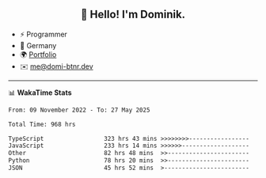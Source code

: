 <h2 align="center">👋 Hello! I'm Dominik.</h2>

- ⚡ Programmer
- 📍 Germany
- 🌍 [Portfolio](https://domi-btnr.dev)
- ✉️ [me@domi-btnr.dev](mailto://me@domi-btnr.dev)

---
📊 **WakaTime Stats**
<!--START_SECTION:waka-->

```txt
From: 09 November 2022 - To: 27 May 2025

Total Time: 968 hrs

TypeScript                 323 hrs 43 mins >>>>>>>>-----------------   33.44 %
JavaScript                 233 hrs 14 mins >>>>>>-------------------   24.10 %
Other                      82 hrs 48 mins  >>-----------------------   08.55 %
Python                     78 hrs 20 mins  >>-----------------------   08.09 %
JSON                       45 hrs 52 mins  >------------------------   04.74 %
```

<!--END_SECTION:waka-->
